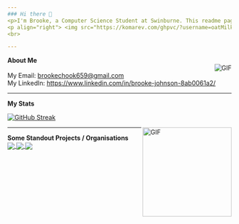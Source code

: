 ```yaml
---
### Hi there 👋
<p>I'm Brooke, a Computer Science Student at Swinburne. This readme page is currently still in development. </p>
<p align="right"> <img src="https://komarev.com/ghpvc/?username=oatMilk223" alt="oatMilk223" /> </p> 
<br>

---
```


**About Me**
<br>
<img align="right" alt="GIF" src="https://media.giphy.com/media/5xRW2cUKfcyQg/giphy.gif" />
<br>
My Email: brookechook659@gmail.com
<br>
My LinkedIn: https://www.linkedin.com/in/brooke-johnson-8ab0061a2/
<br>
 
 ---
 **My Stats** 
 <br>
 
 
[![GitHub Streak](https://github-readme-streak-stats.herokuapp.com/?user=oatMilk223&theme=tokyonight)](https://git.io/streak-stats)

<img align="right" alt="GIF" height=200px src="https://media.giphy.com/media/lTRuG1F4VZ3LHMpXY2/giphy.gif" />


---
 **Some Standout Projects / Organisations** 
<br>
<a href="https://github.com/oatMilk223/IoT-Smart-Irrigation-System-2022" target="_blank">
  <img align="center" src="https://github-readme-stats.vercel.app/api/pin/?username=oatMilk223&repo=IoT-Smart-Irrigation-System-2022&theme=tokyonight" />
</a>
<a href="https://github.com/oatMilk223/IoT-Smart-Weather-Station-2022" target="_blank">
 <img align="center" src="https://github-readme-stats.vercel.app/api/pin/?username=oatMilk223&repo=IoT-Smart-Weather-Station-2022&theme=tokyonight" />
</a>
<a href="https://github.com/scrumsy" target="_blank">
 <img align="center" src="https://github-readme-stats.vercel.app/api/pin/?username=oatMilk223&repo=repo&theme=tokyonight" />
</a>



